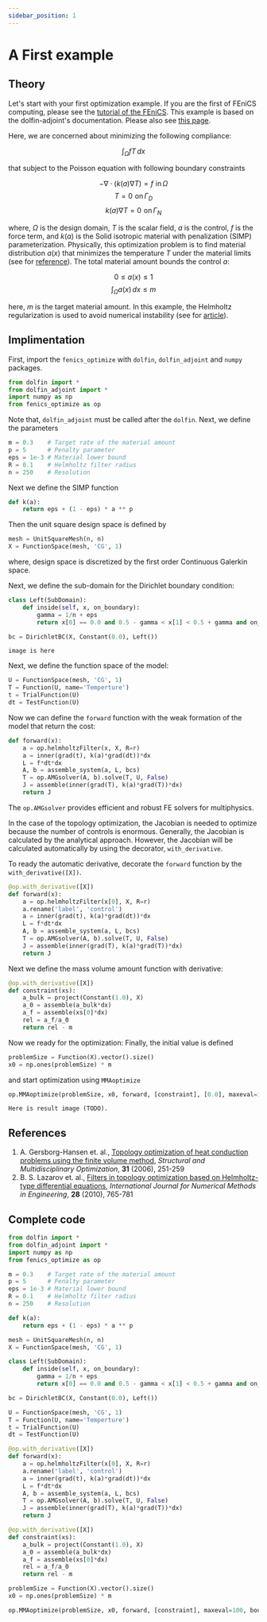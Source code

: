 ```yaml
---
sidebar_position: 1
---
```


# A First example

## Theory
Let's start with your first optimization example. If you are the first of FEniCS computing, please see the [tutorial of the FEniCS](https://fenicsproject.org/documentation/).
This example is based on the dolfin-adjoint's documentation. Please also see [this page](http://www.dolfin-adjoint.org/en/latest/documentation/poisson-topology/poisson-topology.html).

Here, we are concerned about minimizing the following compliance:

$$
\int_\Omega fT\,dx
$$

that subject to the Poisson equation with following boundary constraints

$$
-\nabla\cdot(k(a)\nabla T) = f \,\, \mathrm{in}\,\Omega
$$
$$
T = 0\,\,\mathrm{on}\,\Gamma_D
$$
$$
k(a)\nabla T = 0\,\,\mathrm{on}\,\Gamma_N
$$

where, $\Omega$ is the design domain, $T$ is the scalar field, $a$ is the control, $f$ is the force term, and $k(a)$ is the Solid isotropic material with penalization (SIMP) parameterization. Physically, this optimization problem is to find material distribution $a(x)$ that minimizes the temperature $T$ under the material limits (see for [reference](https://link.springer.com/article/10.1007/s00158-005-0584-3)). The total material amount bounds the control $a$:

$$
0\leq a(x) \leq 1
$$
$$
\int_\Omega a(x)\,dx \leq m
$$

here, $m$ is the target material amount. In this example, the Helmholtz regularization is used to avoid numerical instability (see for [article](https://onlinelibrary.wiley.com/doi/full/10.1002/nme.3072)).

## Implimentation 

First, import the `fenics_optimize` with `dolfin`, `dolfin_adjoint` and `numpy` packages.
```python
from dolfin import *
from dolfin_adjoint import *
import numpy as np
from fenics_optimize as op
```
Note that, `dolfin_adjoint` must be called after the `dolfin`.
Next, we define the parameters

```python
m = 0.3    # Target rate of the material amount
p = 5      # Penalty parameter
eps = 1e-3 # Material lower bound
R = 0.1    # Helmholtz filter radius
n = 250    # Resolution
```

Next we define the SIMP function

```python
def k(a):
    return eps + (1 - eps) * a ** p
```

Then the unit square design space is defined by

```python
mesh = UnitSquareMesh(n, n)
X = FunctionSpace(mesh, 'CG', 1)
```

where, design space is discretized by the first order Continuous Galerkin space.

Next, we define the sub-domain for the Dirichlet boundary condition:

```python
class Left(SubDomain):
    def inside(self, x, on_boundary):
        gamma = 1/n + eps
        return x[0] == 0.0 and 0.5 - gamma < x[1] < 0.5 + gamma and on_boundary

bc = DirichletBC(X, Constant(0.0), Left())
```

```
image is here
```

Next, we define the function space of the model:

```python
U = FunctionSpace(mesh, 'CG', 1)
T = Function(U, name='Temperture')
t = TrialFunction(U)
dt = TestFunction(U)
```

Now we can define the `forward` function with the weak formation of the model that return the cost:

```python
def forward(x):
    a = op.helmholtzFilter(x, X, R=r)
    a = inner(grad(t), k(a)*grad(dt))*dx
    L = f*dt*dx
    A, b = assemble_system(a, L, bcs)
    T = op.AMGsolver(A, b).solve(T, U, False)
    J = assemble(inner(grad(T), k(a)*grad(T))*dx)
    return J
```

The `op.AMGsolver` provides efficient and robust FE solvers for multiphysics. 

In the case of the topology optimization, the Jacobian is needed to optimize because the number of controls is enormous.
Generally, the Jacobian is calculated by the analytical approach. However, the Jacobian will be calculated automatically by using the decorator, `with_derivative`.

To ready the automatic derivative, decorate the `forward` function by the `with_derivative([X])`.

```python
@op.with_derivative([X])
def forward(x):
    a = op.helmholtzFilter(x[0], X, R=r)
    a.rename('label', 'control')
    a = inner(grad(t), k(a)*grad(dt))*dx
    L = f*dt*dx
    A, b = assemble_system(a, L, bcs)
    T = op.AMGsolver(A, b).solve(T, U, False)
    J = assemble(inner(grad(T), k(a)*grad(T))*dx)
    return J
```

Next we define the mass volume amount function with derivative:

```python
@op.with_derivative([X])
def constraint(xs):
    a_bulk = project(Constant(1.0), X)
    a_0 = assemble(a_bulk*dx)
    a_f = assemble(xs[0]*dx)
    rel = a_f/a_0
    return rel - m
```

Now we ready for the optimization: Finally, the initial value is defined

```python
problemSize = Function(X).vector().size()
x0 = np.ones(problemSize) * m
```

and start optimization using `MMAoptimize`

```python
op.MMAoptimize(problemSize, x0, forward, [constraint], [0.0], maxeval=100, bounds=[0, 1], rel=1e-20)
```

```
Here is result image (TODO).
```
## References
1. A. Gersborg-Hansen et. al., [Topology optimization of heat conduction problems using the finite volume method](https://link.springer.com/article/10.1007/s00158-005-0584-3), *Structural and Multidisciplinary Optimization*, **31** (2006), 251-259
1. B. S. Lazarov et. al., [Filters in topology optimization based on Helmholtz-type differential equations](https://onlinelibrary.wiley.com/doi/full/10.1002/nme.3072), *International Journal for Numerical Methods in Engineering*, **28** (2010), 765-781

## Complete code
```python
from dolfin import *
from dolfin_adjoint import *
import numpy as np
from fenics_optimize as op

m = 0.3    # Target rate of the material amount
p = 5      # Penalty parameter
eps = 1e-3 # Material lower bound
R = 0.1    # Helmholtz filter radius
n = 250    # Resolution

def k(a):
    return eps + (1 - eps) * a ** p

mesh = UnitSquareMesh(n, n)
X = FunctionSpace(mesh, 'CG', 1)

class Left(SubDomain):
    def inside(self, x, on_boundary):
        gamma = 1/n + eps
        return x[0] == 0.0 and 0.5 - gamma < x[1] < 0.5 + gamma and on_boundary

bc = DirichletBC(X, Constant(0.0), Left())

U = FunctionSpace(mesh, 'CG', 1)
T = Function(U, name='Temperture')
t = TrialFunction(U)
dt = TestFunction(U)

@op.with_derivative([X])
def forward(x):
    a = op.helmholtzFilter(x[0], X, R=r)
    a.rename('label', 'control')
    a = inner(grad(t), k(a)*grad(dt))*dx
    L = f*dt*dx
    A, b = assemble_system(a, L, bcs)
    T = op.AMGsolver(A, b).solve(T, U, False)
    J = assemble(inner(grad(T), k(a)*grad(T))*dx)
    return J

@op.with_derivative([X])
def constraint(xs):
    a_bulk = project(Constant(1.0), X)
    a_0 = assemble(a_bulk*dx)
    a_f = assemble(xs[0]*dx)
    rel = a_f/a_0
    return rel - m

problemSize = Function(X).vector().size()
x0 = np.ones(problemSize) * m

op.MMAoptimize(problemSize, x0, forward, [constraint], maxeval=100, bounds=[0, 1], rel=1e-20)
```


